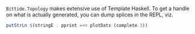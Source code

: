 `Bittide.Topology` makes extensive use of Template Haskell. To get a handle on
what is actually generated, you can dump splices in the REPL, viz.

```haskell
putStrLn $(stringE . pprint =<< plotDats (complete 3))
```
